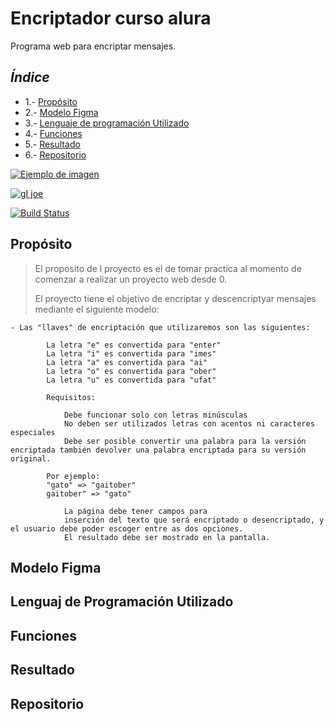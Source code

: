 # Encriptador curso alura

Programa web para encriptar mensajes.

## _Índice_

- 1.- [Propósito](#id1)
- 2.- [Modelo Figma](#2)
- 3.- [Lenguaje de programación Utilizado](#3)
- 4.- [Funciones](#4)
- 5.- [Resultado](#5)
- 6.- [Repositorio](#6) 



[![Ejemplo de imagen](https://via.placeholder.com/150)](https://www.ejemplo.com)

[![gI joe](https://cldup.com/dTxpPi9lDf.thumb.png)](https://nodesource.com/products/nsolid)

[![Build Status](https://travis-ci.org/joemccann/dillinger.svg?branch=master)](https://travis-ci.org/joemccann/dillinger)

## Propósito <a name="id1"></a>

> El proposito de l proyecto es el de tomar practica al momento de comenzar a realizar un proyecto web desde 0.
> 
> El proyecto tiene el objetivo de encriptar y descencriptyar mensajes mediante el siguiente modelo:

    - Las "llaves" de encriptación que utilizaremos son las siguientes:

            La letra "e" es convertida para "enter"
            La letra "i" es convertida para "imes"
            La letra "a" es convertida para "ai"
            La letra "o" es convertida para "ober"
            La letra "u" es convertida para "ufat"

            Requisitos:

                Debe funcionar solo con letras minúsculas
                No deben ser utilizados letras con acentos ni caracteres especiales
                Debe ser posible convertir una palabra para la versión encriptada también devolver una palabra encriptada para su versión original.

            Por ejemplo:
            "gato" => "gaitober"
            gaitober" => "gato"

                La página debe tener campos para
                inserción del texto que será encriptado o desencriptado, y el usuario debe poder escoger entre as dos opciones.
                El resultado debe ser mostrado en la pantalla.




## Modelo Figma <a name="2"></a>

## Lenguaj de Programación Utilizado <a name="3"></a>

## Funciones <a name="4"></a>

## Resultado <a name="5"></a>

## Repositorio <a name="6"></a>
















